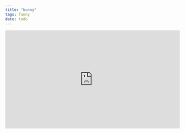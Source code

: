 ```yaml
---
title: "bunny"
tags: funny
date: todo
---
```


<iframe width="560" height="315" src="https://www.youtube.com/embed/6dDBAiq4RFE?rel=0&amp;showinfo=0" frameborder="0" allowfullscreen></iframe>
